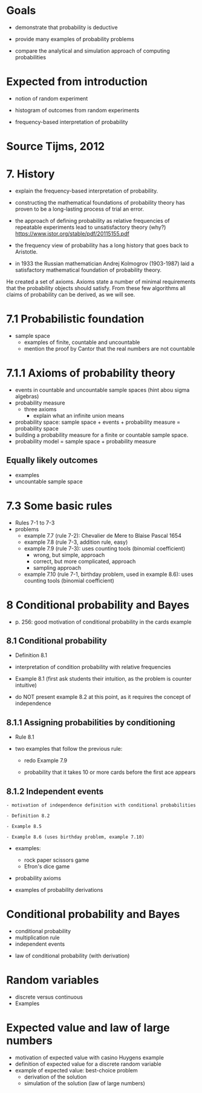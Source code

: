 
# Goals

- demonstrate that probability is deductive

- provide many examples of probability problems

- compare the analytical and simulation approach of computing probabilities

# Expected from introduction

- notion of random experiment

- histogram of outcomes from random experiments

- frequency-based interpretation of probability

# Source Tijms, 2012

# 7. History

- explain the frequency-based interpretation of probability.

- constructing the mathematical foundations of probability theory has proven to be a long-lasting process of trial an error.  

- the approach of defining probability as relative frequencies of repeatable experiments lead to unsatisfactory theory (why?)
https://www.jstor.org/stable/pdf/20115155.pdf

- the frequency view of probability has a long history that goes back to Aristotle.

- in 1933 the Russian mathematician Andrej Kolmogrov (1903-1987) laid a satisfactory mathematical foundation of probability theory.

He created a set of axioms. Axioms state a number of minimal requirements that the probability objects should satisfy. From these few algorithms all claims of probability can be derived, as we will see.

# 7.1 Probabilistic foundation

- sample space
    - examples of finite, countable and uncountable
    - mention the proof by Cantor that the real numbers are not countable

# 7.1.1 Axioms of probability theory
- events in countable and uncountable sample spaces (hint abou sigma algebras)
- probability measure
    - three axioms
        - explain what an infinite union means
- probability space: sample space + events + probability measure = probability space
- building a probability measure for a finite or countable sample space.
- probability model = sample space + probability measure

## Equally likely outcomes
- examples
- uncountable sample space

# 7.3 Some basic rules
- Rules 7-1 to 7-3
- problems
    - example 7.7 (rule 7-2): Chevalier de Mere to Blaise Pascal 1654
    - example 7.8 (rule 7-3, addition rule, easy)
    - example 7.9 (rule 7-3): uses counting tools (binomial coefficient)
        - wrong, but simple, approach
        - correct, but more complicated, approach
        - sampling approach
    - example 7.10 (rule 7-1, birthday problem, used in example 8.6): uses counting tools (binomial coefficient)

# 8 Conditional probability and Bayes

- p. 256: good motivation of conditional probability in the cards example

## 8.1 Conditional probability

- Definition 8.1

- interpretation of condition probability with relative frequencies

- Example 8.1 (first ask students their intuition, as the problem is counter intuitive)

- do NOT present example 8.2 at this point, as it requires the concept of independence

## 8.1.1 Assigning probabilities by conditioning

- Rule 8.1

- two examples that follow the previous rule:

    - redo Example 7.9

    - probability that it takes 10 or more cards before the first ace appears

## 8.1.2 Independent events

    - motivation of independence definition with conditional probabilities

    - Definition 8.2

    - Example 8.5

    - Example 8.6 (uses birthday problem, example 7.10)

* examples: 

    - rock paper scissors game
    - Efron's dice game

- probability axioms
* examples of probability derivations

# Conditional probability and Bayes

- conditional probability
- multiplication rule
- independent events
* law of conditional probability (with derivation)

# Random variables

- discrete versus continuous
- Examples

# Expected value and law of large numbers

- motivation of expected value with casino Huygens example
- definition of expected value for a discrete random variable
- example of expected value: best-choice problem
    - derivation of the solution
    * simulation of the solution (law of large numbers)

